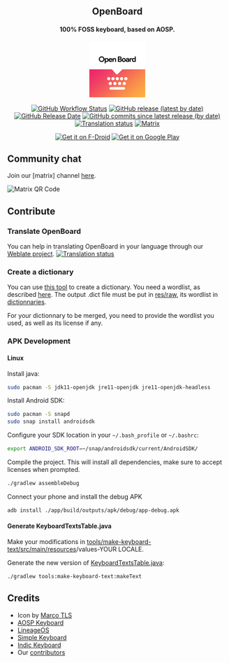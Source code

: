 <h2 align="center"><b>OpenBoard</b></h2>
<h4 align="center">100% FOSS keyboard, based on AOSP.</h4>
<p align="center"><img src='fastlane/metadata/android/en-US/images/icon.png' height='128'></p>
<p align="center"><a href="https://github.com/openboard-team/openboard/actions/workflows/android-build.yml"><img src="https://img.shields.io/github/workflow/status/openboard-team/openboard/Build" alt="GitHub Workflow Status"></a>
<a href="https://github.com/openboard-team/openboard/releases"><img src="https://img.shields.io/github/v/release/openboard-team/openboard" alt="GitHub release (latest by date)"></a>
<a href="https://github.com/openboard-team/openboard/releases"><img src="https://img.shields.io/github/release-date/openboard-team/openboard" alt="GitHub Release Date"></a>
<a href="https://github.com/openboard-team/openboard/commits/master"><img src="https://img.shields.io/github/commits-since/openboard-team/openboard/latest" alt="GitHub commits since latest release (by date)"></a>
<a href="https://hosted.weblate.org/engage/openboard/"><img src="https://hosted.weblate.org/widgets/openboard/-/openboard/svg-badge.svg" alt="Translation status"></a>
<a href="https://matrix.to/#/#openboard:matrix.org?via=matrix.org"><img src="https://img.shields.io/matrix/openboard:matrix.org" alt="Matrix"></a></p>
<p align="center"><a href='https://f-droid.org/packages/org.dslul.openboard.inputmethod.latin'><img src='https://fdroid.gitlab.io/artwork/badge/get-it-on.png' alt='Get it on F-Droid' height='60'></a>
<a href='https://play.google.com/store/apps/details?id=org.dslul.openboard.inputmethod.latin&pcampaignid=pcampaignidMKT-Other-global-all-co-prtnr-py-PartBadge-Mar2515-1'><img alt='Get it on Google Play' src='https://play.google.com/intl/en_us/badges/static/images/badges/en_badge_web_generic.png' height='60'/></a></p>  

## Community chat
Join our [matrix] channel [here](https://matrix.to/#/#openboard:matrix.org?via=matrix.org).

<img src="images/matrix_qr.png" alt="Matrix QR Code" height="128">

## Contribute

### Translate OpenBoard
You can help in translating OpenBoard in your language through our [Weblate project](https://hosted.weblate.org/engage/openboard/).
[![Translation status](https://hosted.weblate.org/widgets/openboard/-/openboard/horizontal-blue.svg)](https://hosted.weblate.org/engage/openboard/)

### Create a dictionary
You can use [this tool](https://github.com/remi0s/aosp-dictionary-tools) to create a dictionary. You need a wordlist, as described [here](dictionaries/sample.combined). The output .dict file must be put in [res/raw](app/src/main/res/raw), its wordlist in [dictionnaries](/dictionaries).

For your dictionnary to be merged, you need to provide the wordlist you used, as well as its license if any.

### APK Development

#### Linux

Install java:
```sh
sudo pacman -S jdk11-openjdk jre11-openjdk jre11-openjdk-headless
```

Install Android SDK:
```sh
sudo pacman -S snapd
sudo snap install androidsdk
```

Configure your SDK location in your `~/.bash_profile` or `~/.bashrc`:
```bash
export ANDROID_SDK_ROOT=~/snap/androidsdk/current/AndroidSDK/
```

Compile the project. This will install all dependencies, make sure to accept
licenses when prompted.

```sh
./gradlew assembleDebug
```

Connect your phone and install the debug APK
```sh
adb install ./app/build/outputs/apk/debug/app-debug.apk
```

#### Generate KeyboardTextsTable.java
Make your modifications in [tools/make-keyboard-text/src/main/resources](tools/make-keyboard-text/src/main/resources)/values-YOUR LOCALE.

Generate the new version of [KeyboardTextsTable.java](app/src/main/java/org/dslul/openboard/inputmethod/keyboard/internal/KeyboardTextsTable.java):
```sh
./gradlew tools:make-keyboard-text:makeText
```

## Credits
- Icon by [Marco TLS](https://www.marcotls.eu)
- [AOSP Keyboard](https://android.googlesource.com/platform/packages/inputmethods/LatinIME/)
- [LineageOS](https://review.lineageos.org/admin/repos/LineageOS/android_packages_inputmethods_LatinIME)
- [Simple Keyboard](https://github.com/rkkr/simple-keyboard)
- [Indic Keyboard](https://gitlab.com/indicproject/indic-keyboard)
- Our [contributors](https://github.com/openboard-team/openboard/graphs/contributors)
